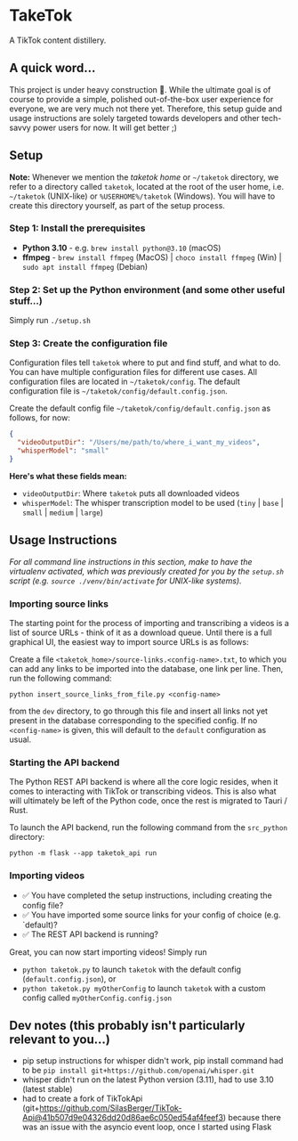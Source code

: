 # TakeTok
A TikTok content distillery.

## A quick word...
This project is under heavy construction 🚧. While the ultimate goal is of course to provide a simple, polished
out-of-the-box user experience for everyone, we are very much not there yet. Therefore, this setup guide and usage
instructions are solely targeted towards developers and other tech-savvy power users for now. It will get better ;)

## Setup
**Note:** Whenever we mention the _taketok home_ or `~/taketok` directory, we refer to a directory called `taketok`,
located at the root of the user home, i.e. `~/taketok` (UNIX-like) or `%USERHOME%/taketok` (Windows). You will have to
create  this directory yourself, as part of the setup process.

### Step 1: Install the prerequisites
* **Python 3.10** - e.g. `brew install python@3.10` (macOS)
* **ffmpeg** - `brew install ffmpeg` (MacOS) | `choco install ffmpeg` (Win) | `sudo apt install ffmpeg` (Debian)

### Step 2: Set up the Python environment (and some other useful stuff...)
Simply run `./setup.sh`

### Step 3: Create the configuration file
Configuration files tell `taketok` where to put and find stuff, and what to do. You can have multiple configuration
files for different use cases. All configuration files are located in `~/taketok/config`. The default configuration
file is `~/taketok/config/default.config.json`.

Create the default config file `~/taketok/config/default.config.json` as follows, for now:
```json
{
  "videoOutputDir": "/Users/me/path/to/where_i_want_my_videos",
  "whisperModel": "small"
}
```

**Here's what these fields mean:**
* `videoOutputDir`: Where `taketok` puts all downloaded videos
* `whisperModel`: The whisper transcription model to be used (`tiny` | `base` | `small` | `medium` | `large`)

## Usage Instructions
_For all command line instructions in this section, make to have the virtualenv activated, which was previously
created for you by the `setup.sh` script (e.g. `source ./venv/bin/activate` for UNIX-like systems)._

### Importing source links
The starting point for the process of importing and transcribing a videos is a list of source URLs - think of it as a
download queue. Until there is a full graphical UI, the easiest way to import source URLs is as follows:

Create a file `<taketok_home>/source-links.<config-name>.txt`, to which you can add any links to be imported into the
database, one link per line. Then, run the following command:

`python insert_source_links_from_file.py <config-name>`

from the `dev` directory, to go through this file and insert all links not yet present in the database corresponding to
the specified config. If no `<config-name>` is given, this will default to the `default` configuration as usual.

### Starting the API backend
The Python REST API backend is where all the core logic resides, when it comes to interacting with TikTok or
transcribing videos. This is also what will ultimately be left of the Python code, once the rest is migrated to
Tauri / Rust.

To launch the API backend, run the following command from the `src_python` directory:

`python -m flask --app taketok_api run`

### Importing videos
* ✅ You have completed the setup instructions, including creating the config file?
* ✅ You have imported some source links for your config of choice (e.g. `default)?
* ✅ The REST API backend is running?

Great, you can now start importing videos! Simply run

* `python taketok.py` to launch `taketok` with the default config (`default.config.json`), or
* `python taketok.py myOtherConfig` to launch `taketok` with a custom config called `myOtherConfig.config.json`

## Dev notes (this probably isn't particularly relevant to you...)
* pip setup instructions for whisper didn't work, pip install command had to be `pip install git+https://github.com/openai/whisper.git`
* whisper didn't run on the latest Python version (3.11), had to use 3.10 (latest stable)
* had to create a fork of TikTokApi (git+https://github.com/SilasBerger/TikTok-Api@41b507d9e04326dd20d86ae6c050ed54af4feef3)
  because there was an issue with the asyncio event loop, once I started using Flask